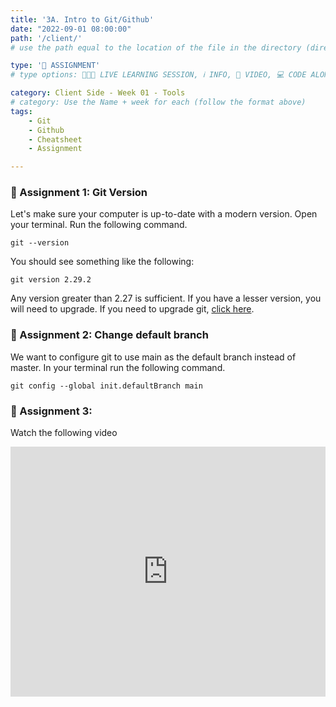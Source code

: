```yaml
---
title: '3A. Intro to Git/Github'
date: "2022-09-01 08:00:00"
path: '/client/'
# use the path equal to the location of the file in the directory (directory structure)

type: '📝 ASSIGNMENT'
# type options: 👩🏽‍🏫 LIVE LEARNING SESSION, ℹ️ INFO, 🎥 VIDEO, 💻 CODE ALONG, 🥼LAB, ↩️ REVIEW/NOTES, 👥 GROUP LEARNING, 👷🏼‍♂️ GROUP PROJECT, 🧠 ASSESSMENT, 📝 ASSIGNMENT

category: Client Side - Week 01 - Tools
# category: Use the Name + week for each (follow the format above)
tags: 
    - Git
    - Github
    - Cheatsheet
    - Assignment

---
```


### 📝 Assignment 1: Git Version
Let's make sure your computer is up-to-date with a modern version. Open your terminal. Run the following command.

```
git --version
```

You should see something like the following:

```
git version 2.29.2
```

Any version greater than 2.27 is sufficient. If you have a lesser version, you will need to upgrade. If you need to upgrade git, [click here](#add-link).

<!-- TODO: Add LINK above: URL /client/25/upgrade-git-->

### 📝 Assignment 2: Change default branch
We want to configure git to use main as the default branch instead of master. In your terminal run the following command.
```
git config --global init.defaultBranch main
```

### 📝 Assignment 3:
Watch the following video

<iframe width="100%" height="400" src="https://www.youtube.com/embed/SWYqp7iY_Tc" title="YouTube video player" frameborder="0" allow="accelerometer; autoplay; clipboard-write; encrypted-media; gyroscope; picture-in-picture" allowfullscreen></iframe>
